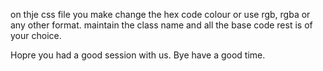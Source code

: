 on thje css file you make change the hex code colour or use rgb, rgba or any other format.
maintain the class name and all the base code
rest is of your choice.

Hopre you had a good session with us. Bye have a good time.
